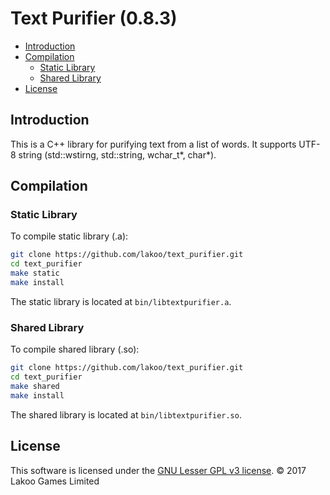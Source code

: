 # Text Purifier (0.8.3)

- [Introduction](#introduction)
- [Compilation](#compilation)
  - [Static Library](#static-library)
  - [Shared Library](#shared-library)
- [License](#license)

## Introduction

This is a C++ library for purifying text from a list of words.  It supports UTF-8 string (std::wstirng, std::string, wchar_t\*, char\*).

## Compilation

### Static Library

To compile static library (.a):
```bash
git clone https://github.com/lakoo/text_purifier.git
cd text_purifier
make static
make install
```

The static library is located at `bin/libtextpurifier.a`.

### Shared Library

To compile shared library (.so):
```bash
git clone https://github.com/lakoo/text_purifier.git
cd text_purifier
make shared
make install
```

The shared library is located at `bin/libtextpurifier.so`.

## License

This software is licensed under the [GNU Lesser GPL v3 license](https://www.gnu.org/copyleft/lgpl.html). © 2017 Lakoo Games Limited
